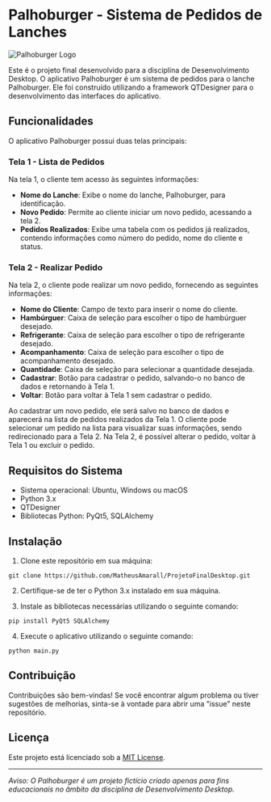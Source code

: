 # Palhoburger - Sistema de Pedidos de Lanches

![Palhoburger Logo](logo.png)

Este é o projeto final desenvolvido para a disciplina de Desenvolvimento Desktop. O aplicativo Palhoburger é um sistema de pedidos para o lanche Palhoburger. Ele foi construído utilizando a framework QTDesigner para o desenvolvimento das interfaces do aplicativo.

## Funcionalidades

O aplicativo Palhoburger possui duas telas principais:

### Tela 1 - Lista de Pedidos

Na tela 1, o cliente tem acesso às seguintes informações:

- **Nome do Lanche**: Exibe o nome do lanche, Palhoburger, para identificação.
- **Novo Pedido**: Permite ao cliente iniciar um novo pedido, acessando a tela 2.
- **Pedidos Realizados**: Exibe uma tabela com os pedidos já realizados, contendo informações como número do pedido, nome do cliente e status.

### Tela 2 - Realizar Pedido

Na tela 2, o cliente pode realizar um novo pedido, fornecendo as seguintes informações:

- **Nome do Cliente**: Campo de texto para inserir o nome do cliente.
- **Hambúrguer**: Caixa de seleção para escolher o tipo de hambúrguer desejado.
- **Refrigerante**: Caixa de seleção para escolher o tipo de refrigerante desejado.
- **Acompanhamento**: Caixa de seleção para escolher o tipo de acompanhamento desejado.
- **Quantidade**: Caixa de seleção para selecionar a quantidade desejada.
- **Cadastrar**: Botão para cadastrar o pedido, salvando-o no banco de dados e retornando à Tela 1.
- **Voltar**: Botão para voltar à Tela 1 sem cadastrar o pedido.

Ao cadastrar um novo pedido, ele será salvo no banco de dados e aparecerá na lista de pedidos realizados da Tela 1. O cliente pode selecionar um pedido na lista para visualizar suas informações, sendo redirecionado para a Tela 2. Na Tela 2, é possível alterar o pedido, voltar à Tela 1 ou excluir o pedido.

## Requisitos do Sistema

- Sistema operacional: Ubuntu, Windows ou macOS
- Python 3.x
- QTDesigner
- Bibliotecas Python: PyQt5, SQLAlchemy

## Instalação

1. Clone este repositório em sua máquina:

```
git clone https://github.com/MatheusAmarall/ProjetoFinalDesktop.git
```

2. Certifique-se de ter o Python 3.x instalado em sua máquina.

3. Instale as bibliotecas necessárias utilizando o seguinte comando:

```
pip install PyQt5 SQLAlchemy
```

4. Execute o aplicativo utilizando o seguinte comando:

```
python main.py
```

## Contribuição

Contribuições são bem-vindas! Se você encontrar algum problema ou tiver sugestões de melhorias, sinta-se à vontade para abrir uma "issue" neste repositório.

## Licença

Este projeto está licenciado sob a [MIT License](LICENSE).

---
*Aviso: O Palhoburger é um projeto fictício criado apenas para fins educacionais no âmbito da disciplina de Desenvolvimento Desktop.*
